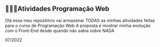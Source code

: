 ## 👨🏻‍💻Atividades Programação Web

Olá esse meu repositório vai armazenar TODAS as minhas atividades feitas para o curso de Programação Web
A proposta é mostrar minha evolução com o Front-End desde quando não sabia sobre NADA

07/2022
